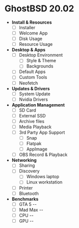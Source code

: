 # GhostBSD 20.02

- **Install & Resources**
  - [ ] Installer
  - [ ] Welcome App
  - [ ] Disk Usage
  - [ ] Resource Usage
- **Desktop & Apps**
  - [ ] Desktop Environment
    - [ ] Style & Theme
    - [ ] Backgrounds
  - [ ] Default Apps
  - [ ] Custom Tools
  - [ ] Neofetch
- **Updates & Drivers**
  - [ ] System Update
  - [ ] Nvidia Drivers
- **Application Management**
  - [ ] SD Card
  - [ ] External SSD
  - [ ] Archive files
  - [ ] Media Playback
  - [ ] 3rd Party App Support
    - [ ] Snap
    - [ ] Flatpak
    - [ ] AppImage
  - [ ] OBS Record & Playback
- **Networking**
  - [ ] Sharing
  - [ ] Discovery
    - [ ] Windows laptop
    - [ ] Linux workstation
  - [ ] Printer
  - [ ] Bluetooth
- **Benchmarks**
  - [ ] GTA 5 --
  - [ ] Mad Max --
  - [ ] CPU --
  - [ ] GPU --
